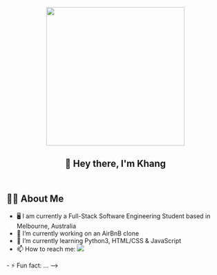 <div id="header" align="center">
  <img src="https://i.giphy.com/media/v1.Y2lkPTc5MGI3NjExcXF0a3NrdzNja2M1azJnNTYzY3hseTZ0NHRndXZsNTI4dndsNTFjOSZlcD12MV9pbnRlcm5hbF9naWZfYnlfaWQmY3Q9cw/SHjOSDkKZ18qOHA5B5/giphy.gif" width="320"/>
</div>

<head>
  <div>
    <header>
      <h2 align="center">👋 Hey there, I'm Khang </h2>
    </header>
  </div>
</head>


<!--About Me-->
<div>
  <h2>🙋‍♂️ About Me</h2>
  <ul>
    <li>🖥️ I am currently a Full-Stack Software Engineering Student based in Melbourne, Australia</li>
    <li>🔭 I’m currently working on an AirBnB clone</li>
    <li>🌱 I’m currently learning Python3, HTML/CSS & JavaScript</li>
    <li>
      📫 How to reach me: 
      <a href="https://www.linkedin.com/in/khangdnguyen95/" rel="nofollow">
        <img src="https://img.shields.io/badge/-Khang-0077B5?style=for-the-badge&logo=linkedin&logoColor=white" style="max-width: 100%;"></a>
    </li>
  </ul>
</div>

  
</div>
- ⚡ Fun fact: ...
-->
